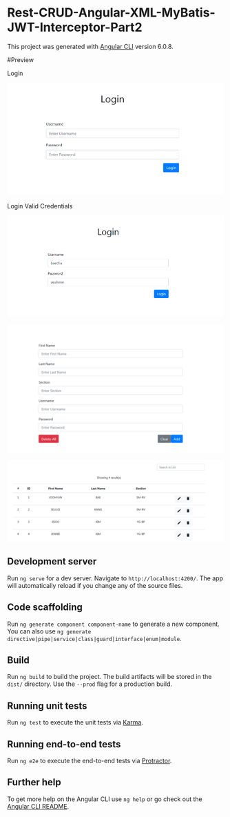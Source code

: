 # Rest-CRUD-Angular-XML-MyBatis-JWT-Interceptor-Part2

This project was generated with [Angular CLI](https://github.com/angular/angular-cli) version 6.0.8.

#Preview

Login 

![login](front-login.PNG)

Login Valid Credentials

![loginSuccess](front-loginSuccess.PNG)

![front-p1](front-part1.PNG)

![front-p2](front-part2.PNG)

## Development server

Run `ng serve` for a dev server. Navigate to `http://localhost:4200/`. The app will automatically reload if you change any of the source files.

## Code scaffolding

Run `ng generate component component-name` to generate a new component. You can also use `ng generate directive|pipe|service|class|guard|interface|enum|module`.

## Build

Run `ng build` to build the project. The build artifacts will be stored in the `dist/` directory. Use the `--prod` flag for a production build.

## Running unit tests

Run `ng test` to execute the unit tests via [Karma](https://karma-runner.github.io).

## Running end-to-end tests

Run `ng e2e` to execute the end-to-end tests via [Protractor](http://www.protractortest.org/).

## Further help

To get more help on the Angular CLI use `ng help` or go check out the [Angular CLI README](https://github.com/angular/angular-cli/blob/master/README.md).
